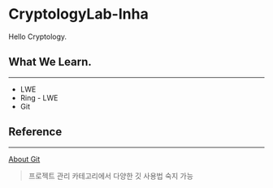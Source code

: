 # CryptologyLab-Inha
 Hello Cryptology.

## What We Learn.
---
* LWE
* Ring - LWE
* Git

## Reference
---
<a href="https://opentutorials.org/course/3837"> About Git </a>

> 프로젝트 관리 카테고리에서 다양한 깃 사용법 숙지 가능